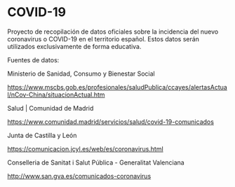 # COVID-19
Proyecto de recopilación de datos oficiales sobre la incidencia del nuevo coronavirus o COVID-19 en el territorio español. Estos datos serán utilizados exclusivamente de forma educativa.

Fuentes de datos:

Ministerio de Sanidad, Consumo y Bienestar Social

https://www.mscbs.gob.es/profesionales/saludPublica/ccayes/alertasActual/nCov-China/situacionActual.htm

Salud | Comunidad de Madrid

https://www.comunidad.madrid/servicios/salud/covid-19-comunicados

Junta de Castilla y León

https://comunicacion.jcyl.es/web/es/coronavirus.html

Conselleria de Sanitat i Salut Pública - Generalitat Valenciana

http://www.san.gva.es/comunicados-coronavirus
